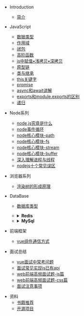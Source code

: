 <!-- 目录 -->
* Introduction
    * [简介](README.md)

* JavaScript
    * [数据类型](/javascript/datatype.md)
    * [作用域](/javascript/scoped.md)
    * [闭包](/javascript/closure.md)
    * [高阶函数](/javascript/higherFunc.md)
    * [js中赋值•浅拷贝•深拷贝](/javascript/copy.md)
    * [原型链](/javascript/prototype.md)
    * [类与继承](/javascript/classInherit.md)
    * [this关键字](/javascript/this.md)
    * [promise](/javascript/promise.md)
    * [async和await讲解](/javascript/async-await.md)
    * [exports和module.exports的区别](/javascript/exports.md)
    * [递归](/javascript/recircleFun.md)


* Node系列
    * [node.js究竟是什么](/node/what.md)
    * [node事件循环](/node/eventLoop.md)
    * [node核心模块-path](/node/path.md)
    * [node核心模块-fs](/node/fs.md)
    * [node核心模块-stream](/node/stream.md)
    * [node核心模块-buffer](/node/buffer.md)
    * [深入理解进程与线程](/node/processAndThread.md)
    * [nodejs十个常见误区](/node/errors.md)

* 浏览器系列
    * [渲染树的形成原理](/brower/renderTree.md)

- DataBase
    - [数据库类型](/database/README.md)
    - <details><summary><b>Redis</b></summary>
      <!-- <p>

        - [基础总结](/database/redis.md)
        - [主从复制](/database/redis-master-slave.md)
        - [数据持久化](/database/redis-persistence.md)
        - [哨兵高可用](/database/redis-sentinel.md)
        - [集群模式](/database/redis-cluster.md)
        - [缓存设计](/database/redis-cache.md)
        - [应用场景](/database/redis-scene.md)
        - [面试指南](/database/redis-interview.md)

      </p> -->
      </details>
    - <details><summary><b>MySql</b></summary>
      <p>

        - [基础架构](/database/mysql/baseFrame.md)
        - [日志系统](/database/mysql/logSystem.md)
        - [sql原生语句](/database/mysql/sql.md)
        - [sql优化实例](/database/mysql/optimize.md)

      </p>
      </details>
* 前端框架
    - [vue组件通信方式](/webframe/vue/messageWays.md)

* 面试总结
    - [vue面试中常考问题](/interview/vue.md)
    - [面试常见实现js已有api](/interview/rewriteJs.md)
    - [web前端高频面试题-js篇](/interview/js10.md)
    - [web前端高频面试题-css篇](/interview/css.md)
    - [面试注意事项](/interview/notes.md)


<!-- - Microservice
    - [「服务发现」Consul](microservice/consul.md)
    - [「消息中间件」RabbitMQ](/microservice/rabbitmq-base.md)
    - [「数据通信」RPC、HTTP、消息队列](/microservice/data-communication.md)
    
* HTTP协议
    - [http 三次握手](https://github.com/Q-Angelo/http-protocol#http三次握手)
    - [跨域 CORS 的形成与实现](https://github.com/Q-Angelo/http-protocol#跨域cors)
    - [缓存头Cache-Control的含义和应用](https://github.com/Q-Angelo/http-protocol#可缓存性)
    - [HTTP 长链接分析](https://github.com/Q-Angelo/http-protocol#http长链接)
    - [Nginx服务配置实现 HTTP2 协议](https://github.com/Q-Angelo/http-protocol#实现http2协议)

* DevOps
    - [Node.js 生产环境完整部署指南](/devops/node-deploy.md)
    - [NPM 模块管理应用实践](/devops/npm-deploy.md)
    - [Linux 系统问题汇总](/devops/linux-question.md)

* 工具
    - [Git 常用命令及日常问题集锦](/tools/git.md)
    - [SEO 网站优化 title 置与快速排名](/tools/seo.md)
    - [Docsify 快速搭建个人博客](/tools/docsify.md)

* 数据结构与算法
    - [Queue 队列](/algorithm/queue.md)
    - [Stack 栈](/algorithm/stack.md) -->

* 资料
    - [书籍推荐](/recommend/book.md)
    - [开源项目](/recommend/project.md)
